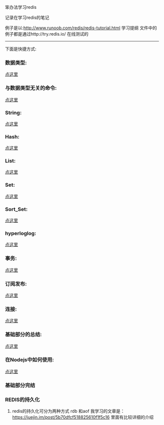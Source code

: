 笨办法学习redis

记录在学习redis的笔记

例子是以:http://www.runoob.com/redis/redis-tutorial.html 学习提纲
文件中的例子都是通过http://try.redis.io/ 在线测试的


-------------------------------------------------------------------------------------------
下面是快捷方式:
### 数据类型:
[点这里](https://github.com/daiyunchao/stupid_way_learn_redis/blob/master/1.%E6%95%B0%E6%8D%AE%E7%B1%BB%E5%9E%8B.md)


### 与数据类型无关的命令:
[点这里](https://github.com/daiyunchao/stupid_way_learn_redis/blob/master/2.Redis%E5%91%BD%E4%BB%A4_Key.md)


### String:
[点这里](https://github.com/daiyunchao/stupid_way_learn_redis/blob/master/3.Redis_String.md)


### Hash:
[点这里](https://github.com/daiyunchao/stupid_way_learn_redis/blob/master/Redis_Hash.md)


### List:
[点这里](https://github.com/daiyunchao/stupid_way_learn_redis/blob/master/Redis_List.md)



### Set:
[点这里](https://github.com/daiyunchao/stupid_way_learn_redis/blob/master/Redis_Set.md)


### Sort_Set:
[点这里](https://github.com/daiyunchao/stupid_way_learn_redis/blob/master/Redis_Sort_Set.md)


### hyperloglog:
[点这里](https://github.com/daiyunchao/stupid_way_learn_redis/blob/master/Redis_hyperloglog.md)


### 事务:
[点这里](https://github.com/daiyunchao/stupid_way_learn_redis/blob/master/Redis_%E4%BA%8B%E5%8A%A1.md)


### 订阅发布:
[点这里](https://github.com/daiyunchao/stupid_way_learn_redis/blob/master/Redis_%E8%AE%A2%E9%98%85%E5%8F%91%E5%B8%83.md)


### 连接:
[点这里](https://github.com/daiyunchao/stupid_way_learn_redis/blob/master/Redis_%E8%BF%9E%E6%8E%A5.md)



### 基础部分的总结:
[点这里](https://github.com/daiyunchao/stupid_way_learn_redis/blob/master/Redis_%E5%9F%BA%E7%A1%80%E9%83%A8%E5%88%86%E6%80%BB%E7%BB%93.md)

### 在Nodejs中如何使用:
[点这里](https://github.com/daiyunchao/stupid_way_learn_redis/blob/master/Redis_NodeJs%E5%A6%82%E4%BD%95%E4%BD%BF%E7%94%A8Redis.md)


### 基础部分完结


### REDIS的持久化
1. redis的持久化可分为两种方式 rdb 和aof
我学习的文章是：https://juejin.im/post/5b70dfcf518825610f1f5c16 里面有比较详细的介绍
